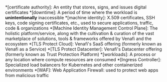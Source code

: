 <!-- Keep as succinct as possible. Avoid complete sentences. These render as tooltips.-->

*[certificate authority]: An entity that stores, signs, and issues digital certificates
*[downtime]: A period of time where the workload is **unintentionally** inaccessible
*[machine identity]: X.509 certificates, SSH keys, code signing certificates, etc., used to secure applications, traffic, code & organizations
*[Machine Identity Management Control Plane]: The holistic platform/service, along with the cultivation & curation of the vast marketplace of solutions, tools & frameworks offered by Venafi and the ecosystem
*[TLS Protect Cloud]: Venafi's SaaS offering (formerly known as Venafi as a Service)
*[TLS Protect Datacenter]: Venafi's Datacenter offering (formerly known as Trust Protection Platform)
*[workloads]: A process or any location where compute resources are consumed
*[Ingress Controller]: Specialized load balancers for Kubernetes and other containerized environments
*[WAF]: Web Application Firewall: used to protect web apps from malicious traffic